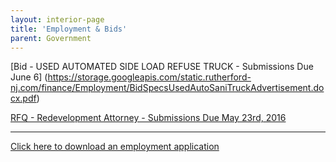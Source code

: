 ```yaml
---
layout: interior-page
title: 'Employment & Bids'
parent: Government
---
```


[Bid - USED AUTOMATED SIDE LOAD REFUSE TRUCK - Submissions Due June 6]     (https://storage.googleapis.com/static.rutherford-nj.com/finance/Employment/BidSpecsUsedAutoSaniTruckAdvertisement.docx.pdf)

[RFQ - Redevelopment Attorney - Submissions Due May 23rd, 2016](https://storage.googleapis.com/static.rutherford-nj.com/finance/Employment/Rutherford%20Redevelopment%20Attorney%202016%20issue%20(00024755xD43F8).pdf)

---

[Click here to download an employment application](http://static.rutherford-nj.com/borough-clerk/permits-licenses/Employment%20Application.pdf)
